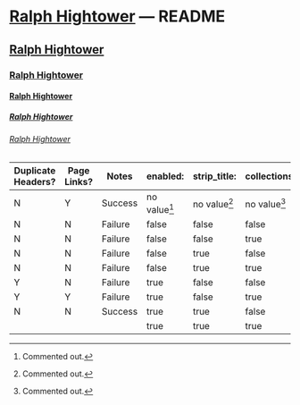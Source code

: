# [Ralph Hightower](https://ralphhightower.github.io/) — README

## [Ralph Hightower](https://ralphhightower.github.io/)

### [Ralph Hightower](https://ralphhightower.github.io/)

#### [Ralph Hightower](https://ralphhightower.github.io/)

##### [Ralph Hightower](https://ralphhightower.github.io/)

###### [Ralph Hightower](https://ralphhightower.github.io/)

| Duplicate<br />Headers? | Page<br />Links? | Notes |  enabled: | strip_title: | collections: |
|---|---|---|---|---|---|
| N  | Y  | Success | no value[^11] | no value[^11] | no value[^11] |
| N  | N  | Failure | false | false | false |
| N  | N  | Failure | false | false | true  |
| N  | N  | Failure | false | true  | false |
| N  | N  | Failure | false | true  | true  |
| Y  | N  | Failure | true  | false | false |
| Y  | Y  | Failure | true  | false | true  |
| N  | N  | Success | true  | true  | false |
|    |    |    | true  | true  | true  |

[^11]: Commented out.
